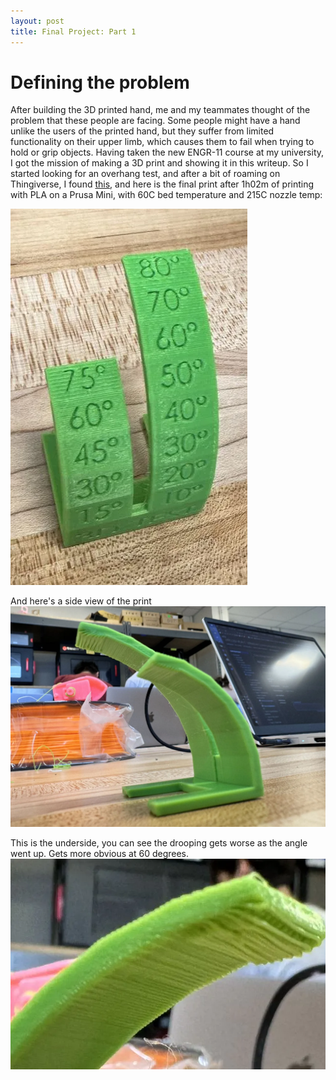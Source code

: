 ```yaml
---
layout: post
title: Final Project: Part 1
---
```


# Defining the problem
After building the 3D printed hand, me and my teammates thought of the problem that these people are facing. Some people might have a hand unlike the users of the printed hand, but they suffer from limited functionality on their upper limb, which causes them to fail when trying to hold or grip objects.
Having taken the new ENGR-11 course at my university, I got the mission of making a 3D print and showing it in this writeup. So I started looking for an overhang test, and after a bit of roaming on Thingiverse, I found [this](https://www.thingiverse.com/thing:2972495), and here is the final print after 1h02m of printing with PLA on a Prusa Mini, with 60C bed temperature and 215C nozzle temp:

[![top-view](/picture/3d-print-1/top-view.jpg.webp)](/picture/3d-print-1/top-view.jpg.webp)

And here's a side view of the print
[![side](/picture/3d-print-1/side.jpg.webp)](/picture/3d-print-1/side.jpg.webp)

This is the underside, you can see the drooping gets worse as the angle went up. Gets more obvious at 60 degrees.
[![underside](/picture/3d-print-1/underside.jpg.webp)](/picture/3d-print-1/underside.jpg.webp)


<br><br>